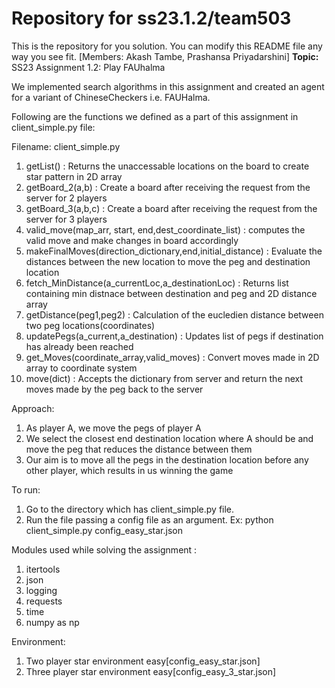 # Repository for ss23.1.2/team503
This is the repository for you solution. You can modify this README file any way you see fit.
[Members: Akash Tambe, Prashansa Priyadarshini]
**Topic:** SS23 Assignment 1.2: Play FAUhalma

We implemented search algorithms in this assignment and created an agent for a variant of ChineseCheckers i.e. FAUHalma.

Following are the functions we defined as a part of this assignment in client_simple.py file:

Filename: client_simple.py
1. getList() : Returns the unaccessable locations on the board to create star pattern in 2D array
2. getBoard_2(a,b) : Create a board after receiving the request from the server for 2 players
3. getBoard_3(a,b,c) : Create a board after receiving the request from the server for 3 players
4. valid_move(map_arr, start, end,dest_coordinate_list) : computes the valid move and make changes in board accordingly
5. makeFinalMoves(direction_dictionary,end,initial_distance) : Evaluate the distances between the new location to move the peg and destination location
6. fetch_MinDistance(a_currentLoc,a_destinationLoc) : Returns list containing min distnace between destination and peg and 2D distance array 
7. getDistance(peg1,peg2) : Calculation of the eucledien distance between two peg locations(coordinates)
8. updatePegs(a_current,a_destination) : Updates list of pegs if destination has already been reached
9. get_Moves(coordinate_array,valid_moves) : Convert moves made in 2D array to coordinate system 
10. move(dict) : Accepts the dictionary from server and return the next moves made by the peg back to the server

Approach:
1. As player A, we move the pegs of player A
2. We select the closest end destination location where A should be and move the peg that reduces the distance between them 
3. Our aim is to move all the pegs in the destination location before any other player, which results in us winning the game

To run:
1. Go to the directory which has client_simple.py file.
2. Run the file passing a config file as an argument.
Ex: python client_simple.py config_easy_star.json

Modules used while solving the assignment :
1. itertools
2. json
3. logging
4. requests
5. time
6. numpy as np

Environment: 
1. Two player star environment easy[config_easy_star.json]
2. Three player star environment easy[config_easy_3_star.json]